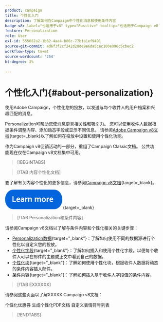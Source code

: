 ```yaml
---
product: campaign
title: 个性化入门
description: 了解如何在Campaign中个性化消息和使用条件内容
badge-v8: label="也适用于v8" type="Positive" tooltip="也适用于Campaign v8"
feature: Personalization
role: User
exl-id: 555082a2-1b62-4aa4-b80c-77b1a1ef9491
source-git-commit: ad6f3f2cf242d28de9e6da5cec100e096c5cbec2
workflow-type: tm+mt
source-wordcount: '254'
ht-degree: 3%

---
```


# 个性化入门{#about-personalization}

使用Adobe Campaign，个性化您的投放，以发送与每个收件人的用户档案和兴趣匹配的消息。

Personalization可帮助您使消息更具相关性和吸引力。 您可以使用收件人数据根据条件调整内容、添加动态字段或显示不同信息。 请参阅[Adobe Campaign v8文档](https://experienceleague.adobe.com/docs/campaign/campaign-v8/send/personalize/personalize.html){target=_blank}以了解如何在投放中设置和使用个性化功能。

作为Campaign v8促销活动的一部分，重组了Campaign Classic文档。 公共功能现在仅在Campaign v8文档集中可用。

>[!BEGINTABS]

>[!TAB 内容个性化文档]

要了解有关内容个性化的更多信息，请参阅[Campaign v8文档](https://experienceleague.adobe.com/docs/campaign/campaign-v8/send/personalize/personalize.html){target=_blank}。


[![image](../../assets/do-not-localize/learn-more-button.svg)](https://experienceleague.adobe.com/docs/campaign/campaign-v8/send/personalize/personalize.html){target=_blank}


>[!TAB Personalization和条件内容]

请参阅Campaign v8文档以了解与条件内容和个性化相关的关键步骤：

* [Personalization数据](https://experienceleague.adobe.com/docs/campaign/campaign-v8/send/personalize/personalization-data.html){target="_blank"}：了解如何使用不同的数据源进行个性化以自定义您的投放。
* [个性化字段](https://experienceleague.adobe.com/docs/campaign/campaign-v8/send/personalize/personalization-fields.html){target="_blank"}：了解如何插入和使用个性化字段，以便每个收件人可以在邮件的主题或正文中看到自己的数据。
* [个性化块](https://experienceleague.adobe.com/docs/campaign/campaign-v8/send/personalize/personalization-blocks.html){target="_blank"}：了解如何使用个性化块，根据收件人数据将动态的条件内容插入邮件。
* [条件内容](https://experienceleague.adobe.com/docs/campaign/campaign-v8/send/personalize/conditions.html){target="_blank"}：了解如何插入基于收件人字段值的条件内容。

>[!TAB EXXXXXX]

请参阅这些页面以了解XXXXX Campaign v8文档：

个性化优惠券
生成个性化PDF文档
自定义表情符号列表

>[!ENDTABS]





<!--
Adobe Campaign lets you mass deliver personalized electronic messages to a target population.

Before starting sending emails:

* Make sure recipient profiles contain at least an email address.
* Learn more about the Adobe Campaign [Delivery best practices](delivery-best-practices.md).
* Read out these sections to learn more about Deliverability: [Deliverability management in Campaign](about-deliverability.md) and [Deliverability best practices guide](https://experienceleague.adobe.com/docs/deliverability-learn/deliverability-best-practice-guide/introduction.html).

The key steps to send an email are as follows:

* [Create an email delivery](creating-an-email-delivery.md)
* [Define the target population](steps-defining-the-target-population.md)
* [Define the email content](defining-the-email-content.md)
* [Send the email](sending-messages.md)
* [Monitor the delivery](about-delivery-monitoring.md)

The sections below provide information that is specific to the email channel. For global information on how to create a delivery, refer to [this section](steps-about-delivery-creation-steps.md).
-->